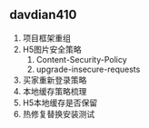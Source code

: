## davdian410

1. 项目框架重组
2. H5图片安全策略
   1. Content-Security-Policy
   2. upgrade-insecure-requests
3. 买家重新登录策略
4. 本地缓存策略梳理
5. H5本地缓存是否保留
6. 热修复替换安装测试